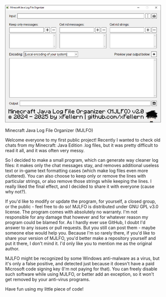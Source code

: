 ![Screenshot of MJLFO v2.0 running on Windows 10](https://github.com/xFellern/MJLFO/blob/159a4ecdce7885de646f7c8eeca700ad203cbb38/Screenshots/MJLFO.png)

Minecraft Java Log File Organizer (MJLFO)

Welcome everyone to my first public project! Recently I wanted to check old chats from my Minecraft: Java Edition .log files, but it was pretty difficult to read it all, and it was often very messy.

So I decided to make a small program, which can generate way cleaner log files: it makes only the chat messages stay, and removes additional useless text or in-game text formatting cases (which make log files even more cluttered). You can also choose to keep only or remove the lines with particular strings, or also remove those strings while keeping the lines. I really liked the final effect, and I decided to share it with everyone (cause why not?).

If you'd like to modify or update the program, for yourself, a closed group, or the public - feel free to do so! MJLFO is distributed under GNU GPL v3.0 license. The program comes with absolutely no warranty. I'm not responsible for any damage that however and for whatever reason my program could be blamed for. As I hardly ever use GitHub, I doubt I'd answer to any issues or pull requests. But you still can post them - maybe someone else would help you. Because I'm so rarely there, if you'd like to share your version of MJLFO, you'd better make a repository yourself and put it there, I don't mind it. I'd only like you to mention me as the original author.

MJLFO might be recognized by some Windows anti-malware as a virus, but it's only a false positive, and detected just because it doesn't have a paid Microsoft code signing key (I'm not paying for that). You can freely disable such software while using MJLFO, or better add an exception, so it won't get removed by your anti-virus programs.

Have fun using my little piece of code!
